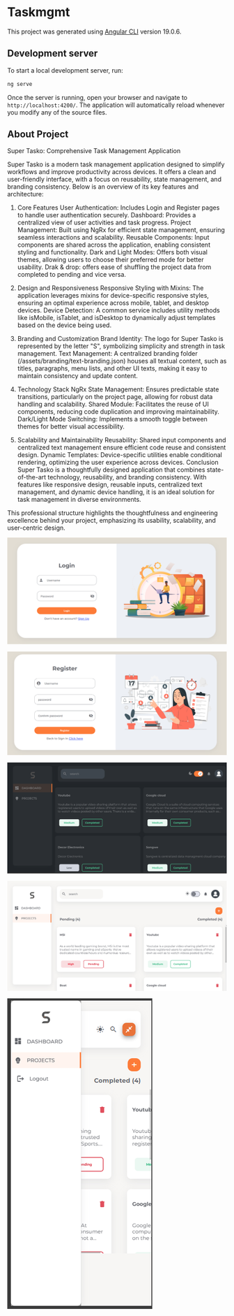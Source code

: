 # Taskmgmt

This project was generated using [Angular CLI](https://github.com/angular/angular-cli) version 19.0.6.

## Development server

To start a local development server, run:

```bash
ng serve
```

Once the server is running, open your browser and navigate to `http://localhost:4200/`. The application will automatically reload whenever you modify any of the source files.

## About Project 

Super Tasko: Comprehensive Task Management Application

Super Tasko is a modern task management application designed to simplify workflows and improve productivity across devices. It offers a clean and user-friendly interface, with a focus on reusability, state management, and branding consistency. Below is an overview of its key features and architecture:

1. Core Features
User Authentication: Includes Login and Register pages to handle user authentication securely.
Dashboard: Provides a centralized view of user activities and task progress.
Project Management: Built using NgRx for efficient state management, ensuring seamless interactions and scalability.
Reusable Components: Input components are shared across the application, enabling consistent styling and functionality.
Dark and Light Modes: Offers both visual themes, allowing users to choose their preferred mode for better usability.
Drak & drop: offers ease of shuffling the project data from completed to pending and vice versa.

2. Design and Responsiveness
Responsive Styling with Mixins: The application leverages mixins for device-specific responsive styles, ensuring an optimal experience across mobile, tablet, and desktop devices.
Device Detection: A common service includes utility methods like isMobile, isTablet, and isDesktop to dynamically adjust templates based on the device being used.

3. Branding and Customization
Brand Identity: The logo for Super Tasko is represented by the letter "S", symbolizing simplicity and strength in task management.
Text Management: A centralized branding folder (/assets/branding/text-branding.json) houses all textual content, such as titles, paragraphs, menu lists, and other UI texts, making it easy to maintain consistency and update content.

4. Technology Stack
NgRx State Management: Ensures predictable state transitions, particularly on the project page, allowing for robust data handling and scalability.
Shared Module: Facilitates the reuse of UI components, reducing code duplication and improving maintainability.
Dark/Light Mode Switching: Implements a smooth toggle between themes for better visual accessibility.

5. Scalability and Maintainability
Reusability: Shared input components and centralized text management ensure efficient code reuse and consistent design.
Dynamic Templates: Device-specific utilities enable conditional rendering, optimizing the user experience across devices.
Conclusion
Super Tasko is a thoughtfully designed application that combines state-of-the-art technology, reusability, and branding consistency. With features like responsive design, reusable inputs, centralized text management, and dynamic device handling, it is an ideal solution for task management in diverse environments.

This professional structure highlights the thoughtfulness and engineering excellence behind your project, emphasizing its usability, scalability, and user-centric design.

![Login Page](image.png)

![Register Page](image-1.png)

![Dark Mode Dashboard Page](image-2.png)

![Light Mode project page](image-3.png)

![Mobile Mode responsive sidenav](image-4.png)
